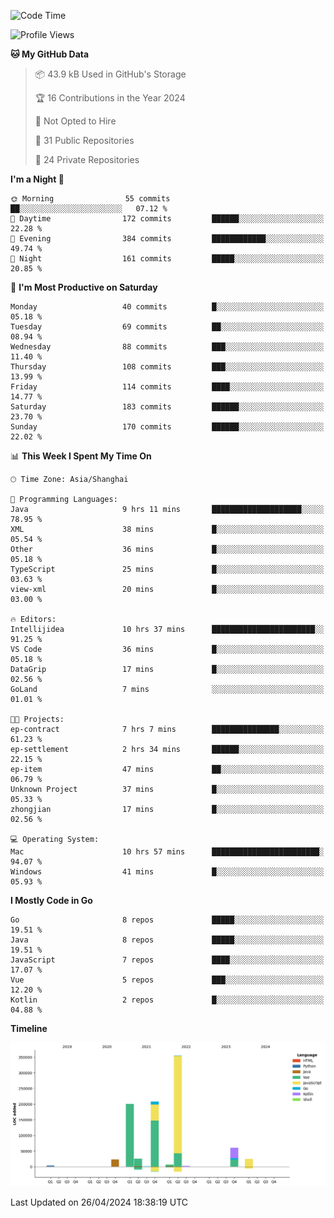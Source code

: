 <!--START_SECTION:waka-->
![Code Time](http://img.shields.io/badge/Code%20Time-2%2C339%20hrs%2058%20mins-blue)

![Profile Views](http://img.shields.io/badge/Profile%20Views-0-blue)

**🐱 My GitHub Data** 

> 📦 43.9 kB Used in GitHub's Storage 
 > 
> 🏆 16 Contributions in the Year 2024
 > 
> 🚫 Not Opted to Hire
 > 
> 📜 31 Public Repositories 
 > 
> 🔑 24 Private Repositories 
 > 
**I'm a Night 🦉** 

```text
🌞 Morning                55 commits          ██░░░░░░░░░░░░░░░░░░░░░░░   07.12 % 
🌆 Daytime                172 commits         ██████░░░░░░░░░░░░░░░░░░░   22.28 % 
🌃 Evening                384 commits         ████████████░░░░░░░░░░░░░   49.74 % 
🌙 Night                  161 commits         █████░░░░░░░░░░░░░░░░░░░░   20.85 % 
```
📅 **I'm Most Productive on Saturday** 

```text
Monday                   40 commits          █░░░░░░░░░░░░░░░░░░░░░░░░   05.18 % 
Tuesday                  69 commits          ██░░░░░░░░░░░░░░░░░░░░░░░   08.94 % 
Wednesday                88 commits          ███░░░░░░░░░░░░░░░░░░░░░░   11.40 % 
Thursday                 108 commits         ███░░░░░░░░░░░░░░░░░░░░░░   13.99 % 
Friday                   114 commits         ████░░░░░░░░░░░░░░░░░░░░░   14.77 % 
Saturday                 183 commits         ██████░░░░░░░░░░░░░░░░░░░   23.70 % 
Sunday                   170 commits         ██████░░░░░░░░░░░░░░░░░░░   22.02 % 
```


📊 **This Week I Spent My Time On** 

```text
🕑︎ Time Zone: Asia/Shanghai

💬 Programming Languages: 
Java                     9 hrs 11 mins       ████████████████████░░░░░   78.95 % 
XML                      38 mins             █░░░░░░░░░░░░░░░░░░░░░░░░   05.54 % 
Other                    36 mins             █░░░░░░░░░░░░░░░░░░░░░░░░   05.18 % 
TypeScript               25 mins             █░░░░░░░░░░░░░░░░░░░░░░░░   03.63 % 
view-xml                 20 mins             █░░░░░░░░░░░░░░░░░░░░░░░░   03.00 % 

🔥 Editors: 
Intellijidea             10 hrs 37 mins      ███████████████████████░░   91.25 % 
VS Code                  36 mins             █░░░░░░░░░░░░░░░░░░░░░░░░   05.18 % 
DataGrip                 17 mins             █░░░░░░░░░░░░░░░░░░░░░░░░   02.56 % 
GoLand                   7 mins              ░░░░░░░░░░░░░░░░░░░░░░░░░   01.01 % 

🐱‍💻 Projects: 
ep-contract              7 hrs 7 mins        ███████████████░░░░░░░░░░   61.23 % 
ep-settlement            2 hrs 34 mins       ██████░░░░░░░░░░░░░░░░░░░   22.15 % 
ep-item                  47 mins             ██░░░░░░░░░░░░░░░░░░░░░░░   06.79 % 
Unknown Project          37 mins             █░░░░░░░░░░░░░░░░░░░░░░░░   05.33 % 
zhongjian                17 mins             █░░░░░░░░░░░░░░░░░░░░░░░░   02.56 % 

💻 Operating System: 
Mac                      10 hrs 57 mins      ████████████████████████░   94.07 % 
Windows                  41 mins             █░░░░░░░░░░░░░░░░░░░░░░░░   05.93 % 
```

**I Mostly Code in Go** 

```text
Go                       8 repos             █████░░░░░░░░░░░░░░░░░░░░   19.51 % 
Java                     8 repos             █████░░░░░░░░░░░░░░░░░░░░   19.51 % 
JavaScript               7 repos             ████░░░░░░░░░░░░░░░░░░░░░   17.07 % 
Vue                      5 repos             ███░░░░░░░░░░░░░░░░░░░░░░   12.20 % 
Kotlin                   2 repos             █░░░░░░░░░░░░░░░░░░░░░░░░   04.88 % 
```



**Timeline**

![Lines of Code chart](https://raw.githubusercontent.com/youtiaoguagua/youtiaoguagua/master/assets/bar_graph.png)


 Last Updated on 26/04/2024 18:38:19 UTC
<!--END_SECTION:waka-->